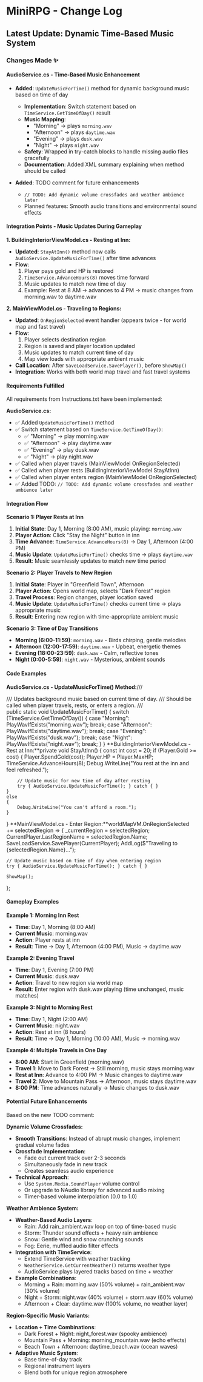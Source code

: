﻿# MiniRPG - Change Log

## Latest Update: Dynamic Time-Based Music System

### Changes Made ✨

#### AudioService.cs - Time-Based Music Enhancement
- **Added**: `UpdateMusicForTime()` method for dynamic background music based on time of day
  - **Implementation**: Switch statement based on `TimeService.GetTimeOfDay()` result
  - **Music Mapping**:
    - "Morning" → plays `morning.wav`
    - "Afternoon" → plays `daytime.wav`
    - "Evening" → plays `dusk.wav`
    - "Night" → plays `night.wav`
  - **Safety**: Wrapped in try-catch blocks to handle missing audio files gracefully
  - **Documentation**: Added XML summary explaining when method should be called

- **Added**: TODO comment for future enhancements
  - `// TODO: Add dynamic volume crossfades and weather ambience later`
  - Planned features: Smooth audio transitions and environmental sound effects

#### Integration Points - Music Updates During Gameplay

**1. BuildingInteriorViewModel.cs - Resting at Inn:**
- **Updated**: `StayAtInn()` method now calls `AudioService.UpdateMusicForTime()` after time advances
- **Flow**: 
  1. Player pays gold and HP is restored
  2. `TimeService.AdvanceHours(8)` moves time forward
  3. Music updates to match new time of day
  4. Example: Rest at 8 AM → advances to 4 PM → music changes from morning.wav to daytime.wav

**2. MainViewModel.cs - Traveling to Regions:**
- **Updated**: `OnRegionSelected` event handler (appears twice - for world map and fast travel)
- **Flow**:
  1. Player selects destination region
  2. Region is saved and player location updated
  3. Music updates to match current time of day
  4. Map view loads with appropriate ambient music
- **Call Location**: After `SaveLoadService.SavePlayer()`, before `ShowMap()`
- **Integration**: Works with both world map travel and fast travel systems

#### Requirements Fulfilled

All requirements from Instructions.txt have been implemented:

**AudioService.cs:**
- ✅ Added `UpdateMusicForTime()` method
- ✅ Switch statement based on `TimeService.GetTimeOfDay()`:
  - ✅ "Morning" → play morning.wav
  - ✅ "Afternoon" → play daytime.wav
  - ✅ "Evening" → play dusk.wav
  - ✅ "Night" → play night.wav
- ✅ Called when player travels (MainViewModel OnRegionSelected)
- ✅ Called when player rests (BuildingInteriorViewModel StayAtInn)
- ✅ Called when player enters region (MainViewModel OnRegionSelected)
- ✅ Added TODO: `// TODO: Add dynamic volume crossfades and weather ambience later`

#### Integration Flow

**Scenario 1: Player Rests at Inn**
1. **Initial State**: Day 1, Morning (8:00 AM), music playing: `morning.wav`
2. **Player Action**: Click "Stay the Night" button in inn
3. **Time Advance**: `TimeService.AdvanceHours(8)` → Day 1, Afternoon (4:00 PM)
4. **Music Update**: `UpdateMusicForTime()` checks time → plays `daytime.wav`
5. **Result**: Music seamlessly updates to match new time period

**Scenario 2: Player Travels to New Region**
1. **Initial State**: Player in "Greenfield Town", Afternoon
2. **Player Action**: Opens world map, selects "Dark Forest" region
3. **Travel Process**: Region changes, player location saved
4. **Music Update**: `UpdateMusicForTime()` checks current time → plays appropriate music
5. **Result**: Entering new region with time-appropriate ambient music

**Scenario 3: Time of Day Transitions**
- **Morning (6:00-11:59)**: `morning.wav` - Birds chirping, gentle melodies
- **Afternoon (12:00-17:59)**: `daytime.wav` - Upbeat, energetic themes
- **Evening (18:00-23:59)**: `dusk.wav` - Calm, reflective tones
- **Night (0:00-5:59)**: `night.wav` - Mysterious, ambient sounds

#### Code Examples

**AudioService.cs - UpdateMusicForTime() Method:**/// <summary>
/// Updates background music based on current time of day.
/// Should be called when player travels, rests, or enters a region.
/// </summary>
public static void UpdateMusicForTime()
{
    switch (TimeService.GetTimeOfDay())
    {
        case "Morning":
            PlayWavIfExists("morning.wav");
            break;
        case "Afternoon":
            PlayWavIfExists("daytime.wav");
            break;
        case "Evening":
            PlayWavIfExists("dusk.wav");
            break;
        case "Night":
            PlayWavIfExists("night.wav");
            break;
    }
}
**BuildingInteriorViewModel.cs - Rest at Inn:**private void StayAtInn()
{
    const int cost = 20;
    if (Player.Gold >= cost)
    {
        Player.SpendGold(cost);
        Player.HP = Player.MaxHP;
        TimeService.AdvanceHours(8);
        Debug.WriteLine("You rest at the inn and feel refreshed.");
        
        // Update music for new time of day after resting
        try { AudioService.UpdateMusicForTime(); } catch { }
    }
    else
    {
        Debug.WriteLine("You can't afford a room.");
    }
}
**MainViewModel.cs - Enter Region:**worldMapVM.OnRegionSelected += selectedRegion =>
{
    _currentRegion = selectedRegion;
    CurrentPlayer.LastRegionName = selectedRegion.Name;
    SaveLoadService.SavePlayer(CurrentPlayer);
    AddLog($"Traveling to {selectedRegion.Name}...");
    
    // Update music based on time of day when entering region
    try { AudioService.UpdateMusicForTime(); } catch { }
    
    ShowMap();
};
#### Gameplay Examples

**Example 1: Morning Inn Rest**
- **Time**: Day 1, Morning (8:00 AM)
- **Current Music**: morning.wav
- **Action**: Player rests at inn
- **Result**: Time → Day 1, Afternoon (4:00 PM), Music → daytime.wav

**Example 2: Evening Travel**
- **Time**: Day 1, Evening (7:00 PM)
- **Current Music**: dusk.wav
- **Action**: Travel to new region via world map
- **Result**: Enter region with dusk.wav playing (time unchanged, music matches)

**Example 3: Night to Morning Rest**
- **Time**: Day 1, Night (2:00 AM)
- **Current Music**: night.wav
- **Action**: Rest at inn (8 hours)
- **Result**: Time → Day 1, Morning (10:00 AM), Music → morning.wav

**Example 4: Multiple Travels in One Day**
- **8:00 AM**: Start in Greenfield (morning.wav)
- **Travel 1**: Move to Dark Forest → Still morning, music stays morning.wav
- **Rest at Inn**: Advance to 4:00 PM → Music changes to daytime.wav
- **Travel 2**: Move to Mountain Pass → Afternoon, music stays daytime.wav
- **8:00 PM**: Time advances naturally → Music changes to dusk.wav

#### Potential Future Enhancements

Based on the new TODO comment:

**Dynamic Volume Crossfades:**
- **Smooth Transitions**: Instead of abrupt music changes, implement gradual volume fades
- **Crossfade Implementation**:
  - Fade out current track over 2-3 seconds
  - Simultaneously fade in new track
  - Creates seamless audio experience
- **Technical Approach**:
  - Use `System.Media.SoundPlayer` volume control
  - Or upgrade to NAudio library for advanced audio mixing
  - Timer-based volume interpolation (0.0 to 1.0)

**Weather Ambience System:**
- **Weather-Based Audio Layers**:
  - Rain: Add rain_ambient.wav loop on top of time-based music
  - Storm: Thunder sound effects + heavy rain ambience
  - Snow: Gentle wind and snow crunching sounds
  - Fog: Eerie, muffled audio filter effects
- **Integration with TimeService**:
  - Extend TimeService with weather tracking
  - `WeatherService.GetCurrentWeather()` returns weather type
  - AudioService plays layered tracks based on time + weather
- **Example Combinations**:
  - Morning + Rain: morning.wav (50% volume) + rain_ambient.wav (30% volume)
  - Night + Storm: night.wav (40% volume) + storm.wav (60% volume)
  - Afternoon + Clear: daytime.wav (100% volume, no weather layer)

**Region-Specific Music Variants:**
- **Location + Time Combinations**:
  - Dark Forest + Night: night_forest.wav (spooky ambience)
  - Mountain Pass + Morning: morning_mountain.wav (echo effects)
  - Beach Town + Afternoon: daytime_beach.wav (ocean waves)
- **Adaptive Music System**:
  - Base time-of-day track
  - Regional instrument layers
  - Blend both for unique region atmosphere
